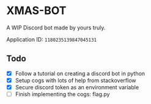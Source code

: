 # XMAS-BOT

A WIP Discord bot made by yours truly.

Application ID: `1180235139847045131`

## Todo

- [x] Follow a tutorial on creating a discord bot in python
- [x] Setup cogs with lots of help from stackoverflow
- [x] Secure discord token as an environment variable
- [ ] Finish implementing the cogs: flag.py
